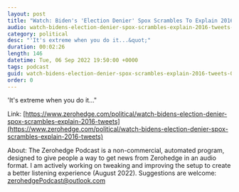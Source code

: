 ```yaml
---
layout: post
title: "Watch: Biden's 'Election Denier' Spox Scrambles To Explain 2016 Tweet"
audio: watch-bidens-election-denier-spox-scrambles-explain-2016-tweets-0
category: political
desc: "'It's extreme when you do it...&quot;"
duration: 00:02:26
length: 146
datetime: Tue, 06 Sep 2022 19:50:00 +0000
tags: podcast
guid: watch-bidens-election-denier-spox-scrambles-explain-2016-tweets-0
order: 0
---
```

'It's extreme when you do it...&quot;

Link: [https://www.zerohedge.com/political/watch-bidens-election-denier-spox-scrambles-explain-2016-tweets](https://www.zerohedge.com/political/watch-bidens-election-denier-spox-scrambles-explain-2016-tweets)

About: The Zerohedge Podcast is a non-commercial, automated program, designed to give people a way to get news from Zerohedge in an audio format.  I am actively working on tweaking and improving the setup to create a better listening experience (August 2022).  Suggestions are welcome: [zerohedgePodcast@outlook.com](mailto:zerohedgePodcast@outlook.com)